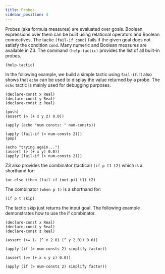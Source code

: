 ```yaml
---
title: Probes
sidebar_position: 4
---
```


Probes (aka formula measures) are evaluated over goals. Boolean expressions over them can be built using relational operators and Boolean connectives. The tactic `(fail-if cond)` fails if the given goal does not satisfy the condition `cond`. Many numeric and Boolean measures are available in Z3. The command `(help-tactic)` provides the list of all built-in probes.

```z3 no-build
(help-tactic)
```

In the following example, we build a simple tactic using `fail-if`. It also shows that `echo` can be used to display the value returned by a probe. The `echo` tactic is mainly used for debugging purposes.

```z3 ignore-errors
(declare-const x Real)
(declare-const y Real)
(declare-const z Real)

(push)
(assert (> (+ x y z) 0.0))

(apply (echo "num consts: " num-consts))

(apply (fail-if (> num-consts 2)))
(pop)

(echo "trying again...")
(assert (> (+ x y) 0.0))
(apply (fail-if (> num-consts 2)))
```

Z3 also provides the combinator (tactical) `(if p t1 t2)` which is a shorthand for:

```
(or-else (then (fail-if (not p)) t1) t2)
```

The combinator `(when p t)` is a shorthand for:

```
(if p t skip)
```

The tactic skip just returns the input goal. The following example demonstrates how to use the if combinator.

```z3
(declare-const x Real)
(declare-const y Real)
(declare-const z Real)

(assert (>= (- (^ x 2.0) (^ y 2.0)) 0.0))

(apply (if (> num-consts 2) simplify factor))

(assert (>= (+ x x y z) 0.0))

(apply (if (> num-consts 2) simplify factor))
```



